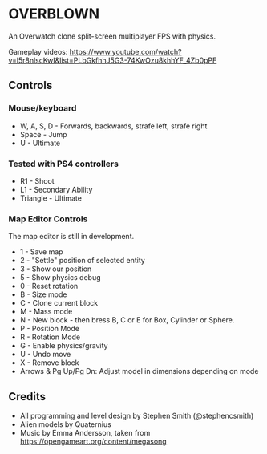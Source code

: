 # OVERBLOWN

An Overwatch clone split-screen multiplayer FPS with physics.

Gameplay videos: https://www.youtube.com/watch?v=l5r8nlscKwI&list=PLbGkfhhJ5G3-74KwOzu8khhYF_4Zb0pPF


## Controls

### Mouse/keyboard
* W, A, S, D - Forwards, backwards, strafe left, strafe right
* Space - Jump
* U - Ultimate


### Tested with PS4 controllers
* R1 - Shoot
* L1 - Secondary Ability
* Triangle - Ultimate


### Map Editor Controls
The map editor is still in development.

* 1 - Save map
* 2 - "Settle" position of selected entity
* 3 - Show our position
* 5 - Show physics debug
* 0 - Reset rotation
* B - Size mode
* C - Clone current block
* M - Mass mode
* N - New block - then bress B, C or E for Box, Cylinder or Sphere.
* P - Position Mode
* R - Rotation Mode
* G - Enable physics/gravity
* U - Undo move
* X - Remove block
* Arrows & Pg Up/Pg Dn: Adjust model in dimensions depending on mode


## Credits
* All programming and level design by Stephen Smith (@stephencsmith)
* Alien models by Quaternius
* Music by Emma Andersson, taken from https://opengameart.org/content/megasong
